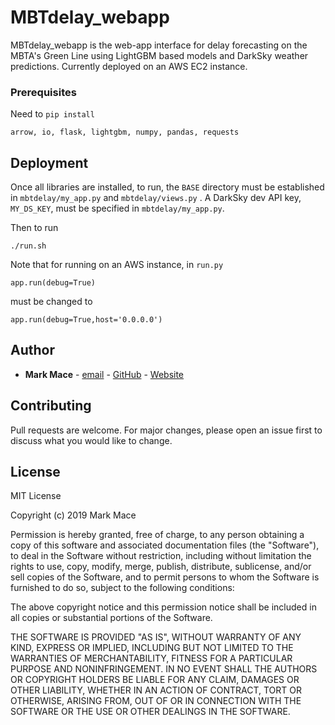 # MBTdelay_webapp
MBTdelay_webapp is the web-app interface for delay forecasting on the MBTA's Green Line using LightGBM based models and DarkSky weather predictions. Currently deployed on an AWS EC2 instance. 


### Prerequisites

Need to ``pip install``

```
arrow, io, flask, lightgbm, numpy, pandas, requests
```

## Deployment

Once all libraries are installed, to run, the ``BASE`` directory must be established in ``mbtdelay/my_app.py`` and ``mbtdelay/views.py`` . A DarkSky dev API key, ``MY_DS_KEY``,  must be specified in ``mbtdelay/my_app.py``.

Then to run
```
./run.sh
```

Note that for running on an AWS instance, in ``run.py``
```
app.run(debug=True)
```
must be changed to
```
app.run(debug=True,host='0.0.0.0')
```

## Author
* **Mark Mace** - [email](mailto:mark.f.mace@gmail.com) - [GitHub](https://github.com/markfmace) - [Website](https://mbtdelay.xyz)

## Contributing
Pull requests are welcome. For major changes, please open an issue first to discuss what you would like to change.


## License
MIT License

Copyright (c) 2019 Mark Mace

Permission is hereby granted, free of charge, to any person obtaining a copy
of this software and associated documentation files (the "Software"), to deal
in the Software without restriction, including without limitation the rights
to use, copy, modify, merge, publish, distribute, sublicense, and/or sell
copies of the Software, and to permit persons to whom the Software is
furnished to do so, subject to the following conditions:

The above copyright notice and this permission notice shall be included in all
copies or substantial portions of the Software.

THE SOFTWARE IS PROVIDED "AS IS", WITHOUT WARRANTY OF ANY KIND, EXPRESS OR
IMPLIED, INCLUDING BUT NOT LIMITED TO THE WARRANTIES OF MERCHANTABILITY,
FITNESS FOR A PARTICULAR PURPOSE AND NONINFRINGEMENT. IN NO EVENT SHALL THE
AUTHORS OR COPYRIGHT HOLDERS BE LIABLE FOR ANY CLAIM, DAMAGES OR OTHER
LIABILITY, WHETHER IN AN ACTION OF CONTRACT, TORT OR OTHERWISE, ARISING FROM,
OUT OF OR IN CONNECTION WITH THE SOFTWARE OR THE USE OR OTHER DEALINGS IN THE
SOFTWARE.
